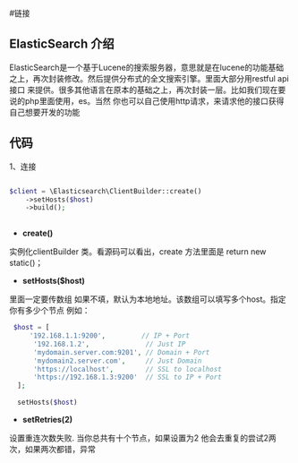 #链接

## ElasticSearch 介绍

ElasticSearch是一个基于Lucene的搜索服务器，意思就是在lucene的功能基础之上，再次封装修改。然后提供分布式的全文搜索引擎。里面大部分用restful api接口 来提供。很多其他语言在原本的基础之上，再次封装一层。比如我们现在要说的php里面使用，es。当然 你也可以自己使用http请求，来请求他的接口获得自己想要开发的功能


## 代码

1、连接 

```php

$client = \Elasticsearch\ClientBuilder::create()
    ->setHosts($host)
    ->build();
 
```


- **create()**

实例化clientBuilder 类。看源码可以看出，create 方法里面是  return new static()；

- **setHosts($host)**

里面一定要传数组 如果不填，默认为本地地址。该数组可以填写多个host。指定你有多少个节点
例如：
```php
 $host = [
     '192.168.1.1:9200',         // IP + Port
      '192.168.1.2',              // Just IP
      'mydomain.server.com:9201', // Domain + Port
      'mydomain2.server.com',     // Just Domain
      'https://localhost',        // SSL to localhost
      'https://192.168.1.3:9200'  // SSL to IP + Port
  ];
  
  setHosts($host)

```

- **setRetries(2)**

设置重连次数失败.
当你总共有十个节点，如果设置为2 他会去重复的尝试2两次，如果两次都错，异常
 

 

